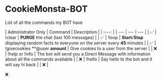 # CookieMonsta-BOT
List of all the commands my BOT have

| Administrator Only | Command | Description |
| :---: | 
| --- | --- | --- |
| ✅ | !clear | **PURGE** the chat (last 100 messages) |
| ✅ | !loop | **Start**/**Stop** displaying random facts to everyone on the server every **45** minutes |
| ✅ | !givecookies **@user **amount** | Give cookies to a user from the server |
| ❌ | !help or !info | The bot will send you a Direct Message with information about all the commands available |
| ❌ | !hello | Say hello to the bot and it will say hi back |
| ❌ | 








❌ 
